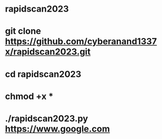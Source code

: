 # rapidscan2023

# git clone https://github.com/cyberanand1337x/rapidscan2023.git
# cd rapidscan2023
# chmod +x *
# ./rapidscan2023.py https://www.google.com
